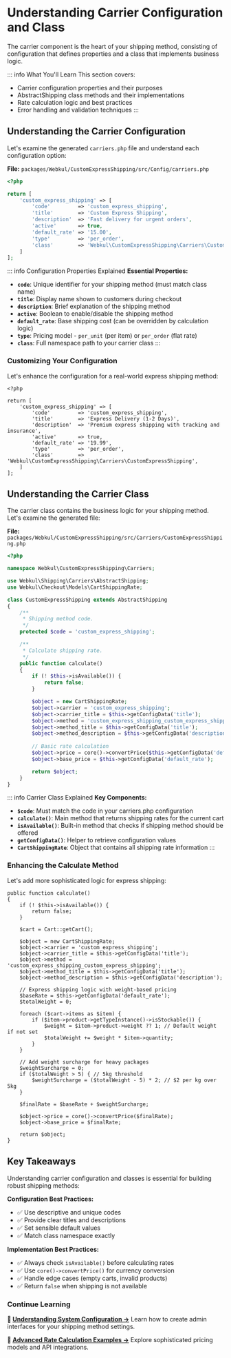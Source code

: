 # Understanding Carrier Configuration and Class

The carrier component is the heart of your shipping method, consisting of configuration that defines properties and a class that implements business logic.

::: info What You'll Learn
This section covers:
- Carrier configuration properties and their purposes
- AbstractShipping class methods and their implementations
- Rate calculation logic and best practices
- Error handling and validation techniques
:::

## Understanding the Carrier Configuration

Let's examine the generated `carriers.php` file and understand each configuration option:

**File:** `packages/Webkul/CustomExpressShipping/src/Config/carriers.php`

```php
<?php

return [
    'custom_express_shipping' => [
        'code'         => 'custom_express_shipping',
        'title'        => 'Custom Express Shipping',
        'description'  => 'Fast delivery for urgent orders',
        'active'       => true,
        'default_rate' => '15.00',
        'type'         => 'per_order',
        'class'        => 'Webkul\CustomExpressShipping\Carriers\CustomExpressShipping',
    ]
];
```

::: info Configuration Properties Explained
**Essential Properties:**

- **`code`**: Unique identifier for your shipping method (must match class name)
- **`title`**: Display name shown to customers during checkout
- **`description`**: Brief explanation of the shipping method
- **`active`**: Boolean to enable/disable the shipping method
- **`default_rate`**: Base shipping cost (can be overridden by calculation logic)
- **`type`**: Pricing model - `per_unit` (per item) or `per_order` (flat rate)
- **`class`**: Full namespace path to your carrier class
:::

### Customizing Your Configuration

Let's enhance the configuration for a real-world express shipping method:

```php{5-9}
<?php

return [
    'custom_express_shipping' => [
        'code'         => 'custom_express_shipping',
        'title'        => 'Express Delivery (1-2 Days)',
        'description'  => 'Premium express shipping with tracking and insurance',
        'active'       => true,
        'default_rate' => '19.99',
        'type'         => 'per_order',
        'class'        => 'Webkul\CustomExpressShipping\Carriers\CustomExpressShipping',
    ]
];
```

## Understanding the Carrier Class

The carrier class contains the business logic for your shipping method. Let's examine the generated file:

**File:** `packages/Webkul/CustomExpressShipping/src/Carriers/CustomExpressShipping.php`

```php
<?php

namespace Webkul\CustomExpressShipping\Carriers;

use Webkul\Shipping\Carriers\AbstractShipping;
use Webkul\Checkout\Models\CartShippingRate;

class CustomExpressShipping extends AbstractShipping
{
    /**
     * Shipping method code.
     */
    protected $code = 'custom_express_shipping';

    /**
     * Calculate shipping rate.
     */
    public function calculate()
    {
        if (! $this->isAvailable()) {
            return false;
        }

        $object = new CartShippingRate;
        $object->carrier = 'custom_express_shipping';
        $object->carrier_title = $this->getConfigData('title');
        $object->method = 'custom_express_shipping_custom_express_shipping';
        $object->method_title = $this->getConfigData('title');
        $object->method_description = $this->getConfigData('description');
        
        // Basic rate calculation
        $object->price = core()->convertPrice($this->getConfigData('default_rate'));
        $object->base_price = $this->getConfigData('default_rate');

        return $object;
    }
}
```

::: info Carrier Class Explained
**Key Components:**

- **`$code`**: Must match the code in your carriers.php configuration
- **`calculate()`**: Main method that returns shipping rates for the current cart
- **`isAvailable()`**: Built-in method that checks if shipping method should be offered
- **`getConfigData()`**: Helper to retrieve configuration values
- **`CartShippingRate`**: Object that contains all shipping rate information
:::

### Enhancing the Calculate Method

Let's add more sophisticated logic for express shipping:

```php{15-35}
public function calculate()
{
    if (! $this->isAvailable()) {
        return false;
    }

    $cart = Cart::getCart();
    
    $object = new CartShippingRate;
    $object->carrier = 'custom_express_shipping';
    $object->carrier_title = $this->getConfigData('title');
    $object->method = 'custom_express_shipping_custom_express_shipping';
    $object->method_title = $this->getConfigData('title');
    $object->method_description = $this->getConfigData('description');
    
    // Express shipping logic with weight-based pricing
    $baseRate = $this->getConfigData('default_rate');
    $totalWeight = 0;
    
    foreach ($cart->items as $item) {
        if ($item->product->getTypeInstance()->isStockable()) {
            $weight = $item->product->weight ?? 1; // Default weight if not set
            $totalWeight += $weight * $item->quantity;
        }
    }
    
    // Add weight surcharge for heavy packages
    $weightSurcharge = 0;
    if ($totalWeight > 5) { // 5kg threshold
        $weightSurcharge = ($totalWeight - 5) * 2; // $2 per kg over 5kg
    }
    
    $finalRate = $baseRate + $weightSurcharge;
    
    $object->price = core()->convertPrice($finalRate);
    $object->base_price = $finalRate;

    return $object;
}
```

## Key Takeaways

Understanding carrier configuration and classes is essential for building robust shipping methods:

**Configuration Best Practices:**
- ✅ Use descriptive and unique codes
- ✅ Provide clear titles and descriptions
- ✅ Set sensible default values
- ✅ Match class namespace exactly

**Implementation Best Practices:**
- ✅ Always check `isAvailable()` before calculating rates
- ✅ Use `core()->convertPrice()` for currency conversion
- ✅ Handle edge cases (empty carts, invalid products)
- ✅ Return `false` when shipping is not available

### Continue Learning

**📖 [Understanding System Configuration →](./understanding-system-configuration.md)**
Learn how to create admin interfaces for your shipping method settings.

**📖 [Advanced Rate Calculation Examples →](./advanced-rate-calculation-examples.md)**
Explore sophisticated pricing models and API integrations.


